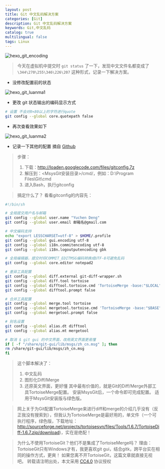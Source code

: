 ```yaml
---
layout: post
title: Git 中文乱码解决方案
categories: [Git]
description: Git 中文乱码解决方案
keywords: Git,中文乱码
catalog: true
multilingual: false
tags: Linux
---
```


![hexo_git_encoding](https://cdn.oss.link/markdown/hexo_git_encoding.png)

> 今天在虚拟机中提交时 `git status` 了一下，发现中文文件名都变成了 `\344\270\255\346\226\207` 这种形式，记录一下解决方案。

<!--more-->

- 没修改配置前的状态

![hexo_git_luanma1](https://cdn.oss.link/markdown/hexo_git_luanma1.png)

- 更改 git 状态输出的编码显示方式

``` bash
# 设置 不会对0×80以上的字符进行quote
git config --global core.quotepath false
```

- 再次查看效果如下

![hexo_git_luanma2](https://cdn.oss.link/markdown/hexo_git_luanma2.png)

- 记录一下其他的配置 摘自 [Github](https://gist.github.com/hidoos/7866314)

> 步骤：
> 1. 下载：http://loaden.googlecode.com/files/gitconfig.7z
> 2. 解压到：<MsysGit安装目录>/cmd/，例如：D:\Program Files\Git\cmd
> 3. 进入Bash，执行gitconfig

> 搞定什么了？
> 看看gitconfig的内容先：

``` bash
#!/bin/sh

# 全局提交用户名与邮箱
git config --global user.name "Yuchen Deng"
git config --global user.email 邮箱名@gmail.com

# 中文编码支持
echo "export LESSCHARSET=utf-8" > $HOME/.profile
git config --global gui.encoding utf-8
git config --global i18n.commitencoding utf-8
git config --global i18n.logoutputencoding gbk

# 全局编辑器，提交时将COMMIT_EDITMSG编码转换成UTF-8可避免乱码
git config --global core.editor notepad2

# 差异工具配置
git config --global diff.external git-diff-wrapper.sh
git config --global diff.tool tortoise
git config --global difftool.tortoise.cmd 'TortoiseMerge -base:"$LOCAL" -theirs:"$REMOTE"'
git config --global difftool.prompt false

# 合并工具配置
git config --global merge.tool tortoise
git config --global mergetool.tortoise.cmd 'TortoiseMerge -base:"$BASE" -theirs:"$REMOTE" -mine:"$LOCAL" -merged:"$MERGED"'
git config --global mergetool.prompt false

# 别名设置
git config --global alias.dt difftool
git config --global alias.mt mergetool

# 取消 $ git gui 的中文界面，改用英文界面更易懂
if [ -f "/share/git-gui/lib/msgs/zh_cn.msg" ]; then
rm /share/git-gui/lib/msgs/zh_cn.msg
fi
```

> 这个脚本解决了：
> 1. 中文乱码
> 2. 图形化Diff/Merge
> 3. 还原英文界面，更好懂
> 其中最有价值的，就是Git的Diff/Merge外部工具TortoiseMerge配置。
> 安装MsysGit后，一个命令即可完成配置。
> 适用于MsysGit安装版与绿色版。

> 网上关于为Git配置TortoiseMerge来进行diff和merge的介绍几乎没有（反正我没有搜索到），但我认为TortoiseMerge是最好用的，单文件（一个可执行程序，绿色版，下载地址：http://sourceforge.net/projects/tortoisesvn/files/Tools/1.6.7/TortoiseDiff-1.6.7.zip/download)，实在是绝配！

> 为什么不使用TortoiseGit？他们不是集成了TortoiseMerge吗？
> 理由：TortoiseGit只有Windows才有，我更喜欢git gui，结合gitk，跨平台实在相同的操作方式，更爽！
> 如果您离不开TortoiseGit，这篇文章就直接无视吧。
转载请注明出处，本文采用 [CC4.0](http://creativecommons.org/licenses/by-nc-nd/4.0/) 协议授权
